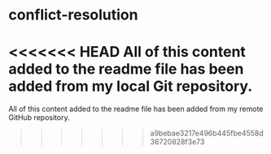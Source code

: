 # conflict-resolution

<<<<<<< HEAD
  All of this content added to the readme file has been added from my local Git repository.
=======
  All of this content added to the readme file has been added from my remote GitHub repository.
>>>>>>> a9bebae3217e496b445fbe4558d36720828f3e73
